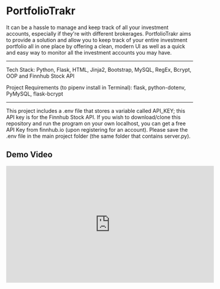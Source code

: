 # PortfolioTrakr

It can be a hassle to manage and keep track of all your investment accounts, especially if they're with different brokerages. PortfolioTrakr aims to provide a solution and allow you to keep track of your entire investment portfolio all in one place by offering a clean, modern UI as well as a quick and easy way to monitor all the investment accounts you may have.

---

Tech Stack: Python, Flask, HTML, Jinja2, Bootstrap, MySQL, RegEx, Bcrypt, OOP and Finnhub Stock API

Project Requirements (to pipenv install in Terminal): flask, python-dotenv, PyMySQL, flask-bcrypt

---

This project includes a .env file that stores a variable called API_KEY; this API key is for the Finnhub Stock API. If you wish to download/clone this repository and run the program on your own localhost, you can get a free API Key from finnhub.io (upon registering for an account). Please save the .env file in the main project folder (the same folder that contains server.py).

## Demo Video

<iframe width="560" height="315" src="https://www.youtube.com/embed/V5liytCK0qU" title="YouTube video player" frameborder="0" allow="accelerometer; autoplay; clipboard-write; encrypted-media; gyroscope; picture-in-picture" allowfullscreen></iframe>
